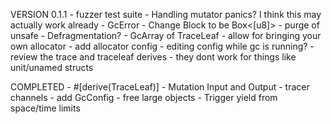 VERSION 0.1.1
    - fuzzer test suite
    - Handling mutator panics? I think this may actually work already
    - GcError
    - Change Block to be Box<[u8]>
    - purge of unsafe
    - Defragmentation?
    - GcArray of TraceLeaf
    - allow for bringing your own allocator
    - add allocator config
    - editing config while gc is running?
    - review the trace and traceleaf derives
        - they dont work for things like unit/unamed structs

COMPLETED
    - #[derive(TraceLeaf)]
    - Mutation Input and Output
    - tracer channels
    - add GcConfig
    - free large objects
    - Trigger yield from space/time limits
